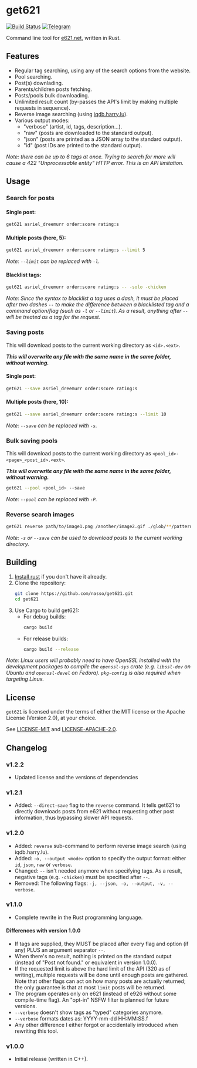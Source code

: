 # get621

[![Build Status](https://travis-ci.com/nasso/get621.svg?branch=master)](https://travis-ci.com/nasso/get621)
[![Telegram](https://img.shields.io/badge/Telegram-Join%20Chat-blue.svg)](https://t.me/rs621)

Command line tool for [e621.net](https://e926.net), written in Rust.

## Features

- Regular tag searching, using any of the search options from the website.
- Pool searching.
- Post(s) downlading.
- Parents/children posts fetching.
- Posts/pools bulk downloading.
- Unlimited result count (by-passes the API's limit by making multiple requests
  in sequence).
- Reverse image searching (using [iqdb.harry.lu](http://iqdb.harry.lu)).
- Various output modes:
  - "verbose" (artist, id, tags, description...).
  - "raw" (posts are downloaded to the standard output).
  - "json" (posts are printed as a JSON array to the standard output).
  - "id" (post IDs are printed to the standard output).

_Note: there can be up to 6 tags at once. Trying to search for more will cause a
422 "Unprocessable entity" HTTP error. This is an API limitation._

## Usage

### Search for posts

#### Single post:

```sh
get621 asriel_dreemurr order:score rating:s
```

#### Multiple posts (here, 5):

```sh
get621 asriel_dreemurr order:score rating:s --limit 5
```

_Note: `--limit` can be replaced with `-l`._

#### Blacklist tags:

```sh
get621 asriel_dreemurr order:score rating:s -- -solo -chicken
```

_Note: Since the syntax to blacklist a tag uses a dash, it must be placed after
two dashes `--` to make the difference between a blacklisted tag and a command
option/flag (such as `-l` or `--limit`). As a result, anything after `--` will
be treated as a tag for the request._

### Saving posts

This will download posts to the current working directory as `<id>.<ext>`.

**_This will overwrite any file with the same name in the same folder, without
warning._**

#### Single post:

```sh
get621 --save asriel_dreemurr order:score rating:s
```

#### Multiple posts (here, 10):

```sh
get621 --save asriel_dreemurr order:score rating:s --limit 10
```

_Note: `--save` can be replaced with `-s`._

### Bulk saving pools

This will download posts to the current working directory as
`<pool_id>-<page>_<post_id>.<ext>`.

**_This will overwrite any file with the same name in the same folder, without
warning._**

```sh
get621 --pool <pool_id> --save
```

_Note: `--pool` can be replaced with `-P`._

### Reverse search images

```sh
get621 reverse path/to/image1.png /another/image2.gif ./glob/**/pattern/*.jpg
```

_Note: `-s` or `--save` can be used to download posts to the current working
directory._

## Building

1. [Install rust](https://rustup.rs) if you don't have it already.
2. Clone the repository:
   ```sh
   git clone https://github.com/nasso/get621.git
   cd get621
   ```
3. Use Cargo to build get621:
   - For debug builds:
     ```sh
     cargo build
     ```
   - For release builds:
     ```sh
     cargo build --release
     ```

_Note: Linux users will probably need to have OpenSSL installed with the
development packages to compile the `openssl-sys` crate (e.g. `libssl-dev` on
Ubuntu and `openssl-devel` on Fedora). `pkg-config` is also required when
targeting Linux._

## License

`get621` is licensed under the terms of either the MIT license or the Apache
License (Version 2.0), at your choice.

See [LICENSE-MIT] and [LICENSE-APACHE-2.0].

[license-mit]: https://github.com/nasso/get621/blob/master/LICENSE-MIT
[license-apache-2.0]:
  https://github.com/nasso/get621/blob/master/LICENSE-APACHE-2.0

## Changelog

### v1.2.2

- Updated license and the versions of dependencies

### v1.2.1

- Added: `--direct-save` flag to the `reverse` command. It tells get621 to
  directly downloads posts from e621 without requesting other post information,
  thus bypassing slower API requests.

### v1.2.0

- Added: `reverse` sub-command to perform reverse image search (using
  iqdb.harry.lu).
- Added: `-o, --output <mode>` option to specify the output format: either `id`,
  `json`, `raw` or `verbose`.
- Changed: `--` isn't needed anymore when specifying tags. As a result, negative
  tags (e.g. `-chicken`) must be specified after `--`.
- Removed: The following flags: `-j, --json, -o, --output, -v, --verbose`.

### v1.1.0

- Complete rewrite in the Rust programming language.

#### Differences with version 1.0.0

- If tags are supplied, they MUST be placed after every flag and option (if any)
  PLUS an argument separator `--`.
- When there's no result, nothing is printed on the standard output (instead of
  "Post not found." or equivalent in version 1.0.0).
- If the requested limit is above the hard limit of the API (320 as of writing),
  multiple requests will be done until enough posts are gathered. Note that
  other flags can act on how many posts are actually returned; the only
  guarantee is that at most `limit` posts will be returned.
- The program operates only on e621 (instead of e926 without some compile-time
  flag). An "opt-in" NSFW filter is planned for future versions.
- `--verbose` doesn't show tags as "typed" categories anymore.
- `--verbose` formats dates as: YYYY-mm-dd HH:MM:SS.f
- Any other difference I either forgot or accidentally introduced when rewriting
  this tool.

### v1.0.0

- Initial release (written in C++).
